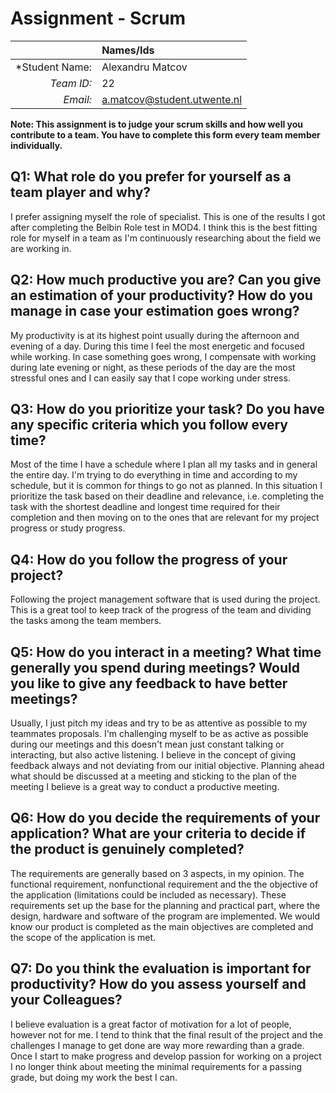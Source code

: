 # Assignment - Scrum

|                 | **Names/Ids**             |
|----------------:|:--------------------------|
| *Student Name:  |      Alexandru Matcov     |
| *Team ID:*      |           22              |
| *Email:*        |a.matcov@student.utwente.nl|                      


**Note: This assignment is to judge your scrum skills and how well you contribute to a team. You have to complete this form every team member individually.** 

## Q1: What role do you prefer for yourself as a team player and why?

I prefer assigning myself the role of specialist. This is one of the results I got after completing the Belbin Role test in MOD4. I think this is the best fitting
role for myself in a team as I'm continuously researching about the field we are working in.

## Q2: How much productive you are? Can you give an estimation of your productivity? How do you manage in case your estimation goes wrong?

My productivity is at its highest point usually during the afternoon and evening of a day. During this time I feel the most energetic and focused while working.
In case something goes wrong, I compensate with working during late evening or night, as these periods of the day are the most stressful ones and I can easily say that I cope 
working under stress.

## Q3: How do you prioritize your task? Do you have any specific criteria which you follow every time?

Most of the time I have a schedule where I plan all my tasks and in general the entire day. I'm trying to do everything in time and according to my schedule, but it is common for things
to go not as planned. In this situation I prioritize the task based on their deadline and relevance, i.e. completing the task with the shortest deadline and longest time required for their 
completion and then moving on to the ones that are relevant for my project progress or study progress.

## Q4: How do you follow the progress of your project?

Following the project management software that is used during the project. This is a great tool to keep track of the progress of the team and dividing the tasks among the team members.

## Q5: How do you interact in a meeting? What time generally you spend during meetings? Would you like to give any feedback to have better meetings?

Usually, I just pitch my ideas and try to be as attentive as possible to my teammates proposals. I'm challenging myself to be as active as possible during our meetings and this doesn't
mean just constant talking or interacting, but also active listening. I believe in the concept of giving feedback always and not deviating from our initial objective. Planning ahead what
should be discussed at a meeting and sticking to the plan of the meeting I believe is a great way to conduct a productive meeting.

## Q6: How do you decide the requirements of your application? What are your criteria to decide if the product is genuinely completed?

The requirements are generally based on 3 aspects, in my opinion. The functional requirement, nonfunctional requirement and the the objective of the application (limitations could be
included as necessary). These requirements set up the base for the planning and practical part, where the design, hardware and software of the program are implemented. We would know our
product is completed as the main objectives are completed and the scope of the application is met.

## Q7: Do you think the evaluation is important for productivity? How do you assess yourself and your Colleagues? 

I believe evaluation is a great factor of motivation for a lot of people, however not for me. I tend to think that the final result of the project and the challenges I manage to get done
are way more rewarding than a grade. Once I start to make progress and develop passion for working on a project I no longer think about meeting the minimal requirements for a passing grade,
but doing my work the best I can.
